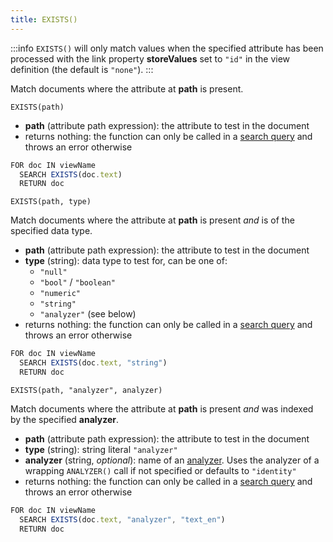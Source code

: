 ```yaml
---
title: EXISTS()
---
```


:::info
`EXISTS()` will only match values when the specified attribute has been processed with the link property **storeValues** set to `"id"` in the view definition (the default is `"none"`).
:::

Match documents where the attribute at **path** is present.

`EXISTS(path)`

- **path** (attribute path expression): the attribute to test in the document
- returns nothing: the function can only be called in a [search query](../../queries/index.md) and throws an error otherwise

```js
FOR doc IN viewName
  SEARCH EXISTS(doc.text)
  RETURN doc
```

`EXISTS(path, type)`

Match documents where the attribute at **path** is present _and_ is of the specified data type.

- **path** (attribute path expression): the attribute to test in the document
- **type** (string): data type to test for, can be one of:
  - `"null"`
  - `"bool"` / `"boolean"`
  - `"numeric"`
  - `"string"`
  - `"analyzer"` (see below)
- returns nothing: the function can only be called in a [search query](../../queries/index.md) and throws an error otherwise

```js
FOR doc IN viewName
  SEARCH EXISTS(doc.text, "string")
  RETURN doc
```

`EXISTS(path, "analyzer", analyzer)`

Match documents where the attribute at **path** is present _and_ was indexed by the specified **analyzer**.

- **path** (attribute path expression): the attribute to test in the document
- **type** (string): string literal `"analyzer"`
- **analyzer** (string, _optional_): name of an [analyzer](../../analyzers/index.md). Uses the analyzer of a wrapping `ANALYZER()` call if not specified or defaults to `"identity"`
- returns nothing: the function can only be called in a [search query](../../queries/index.md) and throws an error otherwise

```js
FOR doc IN viewName
  SEARCH EXISTS(doc.text, "analyzer", "text_en")
  RETURN doc
```
